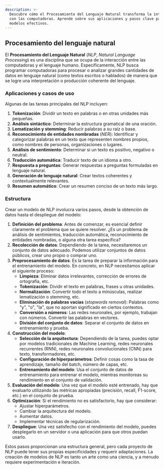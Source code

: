 ```yaml
---
description: >-
  Descubre cómo el Procesamiento del Lenguaje Natural transforma la interacción
  con las computadoras. Aprende sobre sus aplicaciones y pasos clave para crear
  modelos efectivos.
---
```

## Procesamiento del lenguaje natural

El **Procesamiento del Lenguaje Natural** (*NLP*, *Natural Language Processing*) es una disciplina que se ocupa de la interacción entre las computadoras y el lenguaje humano. Específicamente, NLP busca programar computadoras para procesar o analizar grandes cantidades de datos en lenguaje natural (como textos escritos o hablados) de manera que se logre una interpretación o producción coherente del lenguaje.

### Aplicaciones y casos de uso

Algunas de las tareas principales del NLP incluyen:

1. **Tokenización**: Dividir un texto en palabras o en otras unidades más pequeñas.
2. **Análisis sintáctico**: Determinar la estructura gramatical de una oración.
3. **Lematización y stemming**: Reducir palabras a su raíz o base.
4. **Reconocimiento de entidades nombradas** (*NER*): Identificar y categorizar palabras en un texto que representen nombres propios, como nombres de personas, organizaciones o lugares.
5. **Análisis de sentimiento**: Determinar si un texto es positivo, negativo o neutral.
6. **Traducción automática**: Traducir texto de un idioma a otro.
7. **Respuesta a preguntas**: Generar respuestas a preguntas formuladas en lenguaje natural.
8. **Generación de lenguaje natural**: Crear textos coherentes y contextualmente relevantes.
9. **Resumen automático**: Crear un resumen conciso de un texto más largo.

### Estructura

Crear un modelo de NLP involucra varios pasos, desde la obtención de datos hasta el despliegue del modelo:

1. **Definición del problema**: Antes de comenzar, es esencial definir claramente el problema que se quiere resolver. ¿Es un problema de análisis de sentimientos, traducción automática, reconocimiento de entidades nombradas, o alguna otra tarea específica?
2. **Recolección de datos**: Dependiendo de la tarea, necesitaremos un conjunto de datos adecuado. Podemos utilizar conjuntos de datos públicos, crear uno propio o comprar uno.
3. **Preprocesamiento de datos**: Es la tarea de preparar la información para el entrenamiento del modelo. En concreto, en NLP necesitamos aplicar el siguiente proceso:
    - **Limpieza**: Eliminar datos irrelevantes, corrección de errores de ortografía, etc.
    - **Tokenización**: Dividir el texto en palabras, frases u otras unidades.
    - **Normalización**: Convertir todo el texto a minúsculas, realizar lematización o stemming, etc.
    - **Eliminación de palabras vacías** (*stopwords removal*): Palabras como "y", "o", "la", que no aportan significado en ciertos contextos.
    - **Conversión a números**: Las redes neuronales, por ejemplo, trabajan con números. Convertir las palabras en vectores.
    - **División del conjunto de datos**: Separar el conjunto de datos en entrenamiento y prueba.
4. **Construcción del modelo**:
    - **Selección de la arquitectura**: Dependiendo de la tarea, puedes optar por modelos tradicionales de Machine Learning, redes neuronales recurrentes (RNN), redes neuronales convolucionales (CNN) para texto, transformadores, etc.
    - **Configuración de hiperparámetros**: Definir cosas como la tasa de aprendizaje, tamaño del batch, número de capas, etc.
    - **Entrenamiento del modelo**: Usa el conjunto de datos de entrenamiento para entrenar el modelo, mientras monitoreas su rendimiento en el conjunto de validación.
5. **Evaluación del modelo**: Una vez que el modelo esté entrenado, hay que evaluarlo utilizando las métricas apropiadas (precisión, recall, F1-score, etc.) en el conjunto de prueba.
6. **Optimización**: Si el rendimiento no es satisfactorio, hay que considerar:
    - Ajustar hiperparámetros.
    - Cambiar la arquitectura del modelo.
    - Aumentar datos.
    - Implementar técnicas de regularización.
7. **Despliegue**: Una vez satisfecho con el rendimiento del modelo, puedes desplegarlo en un servidor o una aplicación para que otros puedan usarlo.

Estos pasos proporcionan una estructura general, pero cada proyecto de NLP puede tener sus propias especificidades y requerir adaptaciones. La creación de modelos de NLP es tanto un arte como una ciencia, y a menudo requiere experimentación e iteración.
